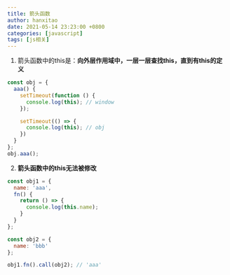 ```yaml
---
title: 箭头函数
author: hanxitao
date: 2021-05-14 23:23:00 +0800
categories: [javascript]
tags: [js相关]
---
```


1. 箭头函数中的this是：**向外层作用域中，一层一层查找this，直到有this的定义**
```javascript
const obj = {
  aaa() {
    setTimeout(function () {
      console.log(this); // window
    });

    setTimeout(() => {
      console.log(this); // obj
    })
  }
};
obj.aaa();
```
2. **箭头函数中的this无法被修改**

```javascript
const obj1 = {
  name: 'aaa',
  fn() {
    return () => {
      console.log(this.name);
    }
  }
};

const obj2 = {
  name: 'bbb'
};

obj1.fn().call(obj2); // 'aaa'
```
